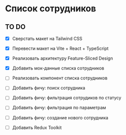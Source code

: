 # Список сотрудников
## TO DO
- [x] Сверстать макет на Tailwind CSS
- [x] Перевести макет на Vite + React + TypeScript
- [x] Реализовать архитектуру Feature-Sliced Design
- [x] Добавить мок-данные списка сотрудников
- [ ] Реализовать компонент списка сотрудников
- [ ] Добавить фичу: поиск сотрудника
- [ ] Добавить фичу: фильтрация сотрудиков по статусу
- [ ] Добавить фичу: фильтрация по параметрам 
- [ ] Добавить фичу: создание нового сотрудника 
- [ ] Добавить Redux Toolkit
  
